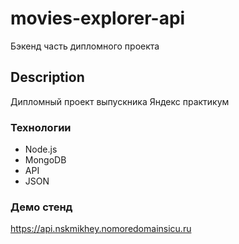 # movies-explorer-api
Бэкенд часть дипломного проекта

## Description

Дипломный проект выпускника Яндекс практикум

### Технологии
- Node.js
- MongoDB
- API
- JSON

### Демо стенд
https://api.nskmikhey.nomoredomainsicu.ru
